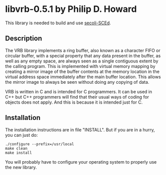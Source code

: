 # libvrb-0.5.1 by Philip D. Howard

This library is needed to build and use [secoli-SCEd](https://github.com/reale/secoli-SCEd).

## Description

The VRB library implements a ring buffer, also known as a character
FIFO or circular buffer, with a special property that any data present
in the buffer, as well as any empty space, are always seen as a single
contiguous extent by the calling program.  This is implemented with
virtual memory mapping by creating a mirror image of the buffer contents
at the memory location in the virtual address space immediately after
the main buffer location.  This allows the mirror image to always be
seen without doing any copying of data.

VRB is written in C and is intended for C programmers.  It can be used
in C++ but C++ programmers will find that their usual ways of coding for
objects does not apply.  And this is because it is intended just for C.

## Installation

The installation instructions are in file "INSTALL".  But if you are in
a hurry, you can just do:

    ./configure --prefix=/usr/local
    make clean
    make install

You will probably have to configure your operating system to properly use
the new library.
